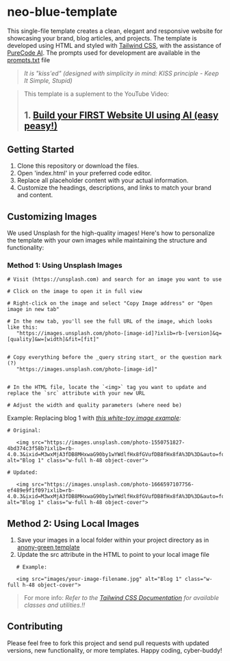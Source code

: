# neo-blue-template

This single-file template creates a clean, elegant and responsive website for showcasing your brand, blog articles, and projects.
The template is developed using HTML and styled with [Tailwind CSS](https://tailwindcss.com/), with the assistance of [PureCode AI](https://purecode.ai/). The prompts used for development are available in the [prompts.txt](https://github.com/douglascybersec/cyber-blog-templates/blob/root/neo-blue/prompts.txt) file
> _It is "kiss'ed" (designed with simplicity in mind: KISS principle - Keep It Simple, Stupid)_


> This template is a suplement to the YouTube Video:
> ## 1. [Build your FIRST Website UI using AI (easy peasy!)](https://youtu.be/AHu4uMpmaNg)


## Getting Started

1. Clone this repository or download the files.
2. Open 'index.html' in your preferred code editor.
3. Replace all placeholder content with your actual information.
4. Customize the headings, descriptions, and links to match your brand and content.


## Customizing Images

We used Unsplash for the high-quality images! Here's how to personalize the template with your own images while maintaining the structure and functionality:

### Method 1: Using Unsplash Images
```
# Visit (https://unsplash.com) and search for an image you want to use

# Click on the image to open it in full view

# Right-click on the image and select "Copy Image address" or "Open image in new tab"

# In the new tab, you'll see the full URL of the image, which looks like this:
   "https://images.unsplash.com/photo-[image-id]?ixlib=rb-[version]&q=[quality]&w=[width]&fit=[fit]"


# Copy everything before the _query string start_ or the question mark (?)
   "https://images.unsplash.com/photo-[image-id]"


# In the HTML file, locate the `<img>` tag you want to update and replace the `src` attribute with your new URL

# Adjust the width and quality parameters (where need be)

```

Example:
Replacing blog 1 with _[this white-toy image example](https://unsplash.com/photos/a-white-toy-with-a-black-nose-6UDansS-rPI):_

```
# Original:

   <img src="https://images.unsplash.com/photo-1550751827-4bd374c3f58b?ixlib=rb-4.0.3&ixid=M3wxMjA3fDB8MHxwaG90by1wYWdlfHx8fGVufDB8fHx8fA%3D%3D&auto=format&fit=crop&w=800&q=80" alt="Blog 1" class="w-full h-48 object-cover">

# Updated:

   <img src="https://images.unsplash.com/photo-1666597107756-ef489e9f1f09?ixlib=rb-4.0.3&ixid=M3wxMjA3fDB8MHxwaG90by1wYWdlfHx8fGVufDB8fHx8fA%3D%3D&auto=format&fit=crop&w=800&q=80" alt="Blog 1" class="w-full h-48 object-cover">

```

## Method 2: Using Local Images
1. Save your images in a local folder within your project directory as in [anony-green template](https://github.com/douglascybersec/cyber-blog-templates/tree/root/anony-green)
2. Update the src attribute in the HTML to point to your local image file
```
   # Example:

   <img src="images/your-image-filename.jpg" alt="Blog 1" class="w-full h-48 object-cover">

```

> For more info: _Refer to the [Tailwind CSS Documentation](https://tailwindcss.com/docs/installation)  for available classes and utilities.!!_

## Contributing
Please feel free to fork this project and send pull requests with updated versions, new functionality, or more templates. Happy coding, cyber-buddy!



